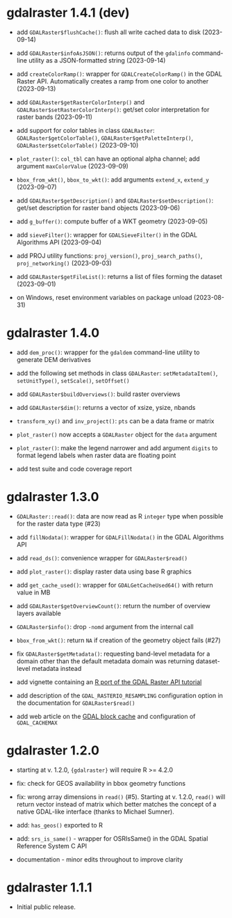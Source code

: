 # gdalraster 1.4.1 (dev)

* add `GDALRaster$flushCache()`: flush all write cached data to disk (2023-09-14)

* add `GDALRaster$infoAsJSON()`: returns output of the `gdalinfo` command-line utility as a JSON-formatted string (2023-09-14)

* add `createColorRamp()`: wrapper for `GDALCreateColorRamp()` in the GDAL Raster API. Automatically creates a ramp from one color to another (2023-09-13)

* add `GDALRaster$getRasterColorInterp()` and `GDALRaster$setRasterColorInterp()`: get/set color interpretation for raster bands (2023-09-11)

* add support for color tables in class `GDALRaster`: `GDALRaster$getColorTable()`, `GDALRaster$getPaletteInterp()`, `GDALRaster$setColorTable()` (2023-09-10)

* `plot_raster()`: `col_tbl` can have an optional alpha channel; add argument `maxColorValue` (2023-09-09)

* `bbox_from_wkt()`, `bbox_to_wkt()`: add arguments `extend_x`, `extend_y` (2023-09-07)

* add `GDALRaster$getDescription()` and `GDALRaster$setDescription()`: get/set description for raster band objects (2023-09-06)

* add `g_buffer()`: compute buffer of a WKT geometry (2023-09-05)

* add `sieveFilter()`: wrapper for `GDALSieveFilter()` in the GDAL Algorithms API (2023-09-04)

* add PROJ utility functions: `proj_version()`, `proj_search_paths()`, `proj_networking()` (2023-09-03)

* add `GDALRaster$getFileList()`: returns a list of files forming the dataset (2023-09-01)

* on Windows, reset environment variables on package unload (2023-08-31)

# gdalraster 1.4.0

* add `dem_proc()`: wrapper for the `gdaldem` command-line utility to generate DEM derivatives

* add the following set methods in class `GDALRaster`: `setMetadataItem()`, `setUnitType()`, `setScale()`, `setOffset()`

* add `GDALRaster$buildOverviews()`: build raster overviews

* add `GDALRaster$dim()`: returns a vector of xsize, ysize, nbands

* `transform_xy()` and `inv_project()`: `pts` can be a data frame or matrix

* `plot_raster()` now accepts a `GDALRaster` object for the `data` argument

* `plot_raster()`: make the legend narrower and add argument `digits` to format legend labels when raster data are floating point

* add test suite and code coverage report

# gdalraster 1.3.0

* `GDALRaster::read()`: data are now read as R `integer` type when possible for the raster data type (#23)

* add `fillNodata()`: wrapper for `GDALFillNodata()` in the GDAL Algorithms API

* add `read_ds()`: convenience wrapper for `GDALRaster$read()`

* add `plot_raster()`: display raster data using base R graphics

* add `get_cache_used()`: wrapper for `GDALGetCacheUsed64()` with return value in MB

* add `GDALRaster$getOverviewCount()`: return the number of overview layers available

* `GDALRaster$info()`: drop `-nomd` argument from the internal call

* `bbox_from_wkt()`: return `NA` if creation of the geometry object fails (#27)

* fix `GDALRaster$getMetadata()`: requesting band-level metadata for a domain other than the default metadata domain was returning dataset-level metadata instead

* add vignette containing an [R port of the GDAL Raster API tutorial](https://usdaforestservice.github.io/gdalraster/articles/raster-api-tutorial.html)

* add description of the `GDAL_RASTERIO_RESAMPLING` configuration option in the documentation for `GDALRaster$read()`

* add web article on the [GDAL block cache](https://usdaforestservice.github.io/gdalraster/articles/gdal-block-cache.html) and configuration of `GDAL_CACHEMAX`

# gdalraster 1.2.0

* starting at v. 1.2.0, `{gdalraster}` will require R >= 4.2.0

* fix: check for GEOS availability in bbox geometry functions

* fix: wrong array dimensions in `read()` (#5). Starting at v. 1.2.0, `read()` will return vector instead of matrix which better matches the concept of a native GDAL-like interface (thanks to Michael Sumner).

* add: `has_geos()` exported to R

* add: `srs_is_same()` - wrapper for OSRIsSame() in the GDAL Spatial Reference System C API

* documentation - minor edits throughout to improve clarity

# gdalraster 1.1.1

* Initial public release.

